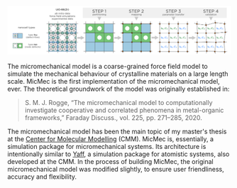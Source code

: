 ![THE MICROMECHANICAL PROCEDURE](https://github.com/Jlvdwall/micmec/blob/main/docs/figs/micmec_proc_wide.png)

The micromechanical model is a coarse-grained force field model to simulate the mechanical behaviour of crystalline materials on a large length scale. MicMec is the first implementation of the micromechanical model, ever.  The theoretical groundwork of the model was originally established in:

> S. M. J. Rogge, “The micromechanical model to computationally investigate cooperative and correlated phenomena in metal-organic frameworks,” Faraday Discuss., vol. 225, pp. 271–285, 2020.

The micromechanical model has been the main topic of my master's thesis at the [Center for Molecular Modelling](https://molmod.ugent.be/) (CMM). MicMec is, essentially, a simulation package for micromechanical systems. Its architecture is intentionally similar to [Yaff](https://github.com/molmod/yaff), a simulation package for atomistic systems, also developed at the CMM. In the process of building MicMec, the original micromechanical model was modified slightly, to ensure user friendliness, accuracy and flexibility. 

